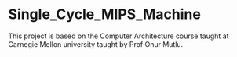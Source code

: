 # Single_Cycle_MIPS_Machine
This project is based on the Computer Architecture course taught at Carnegie Mellon university taught by Prof Onur Mutlu.
